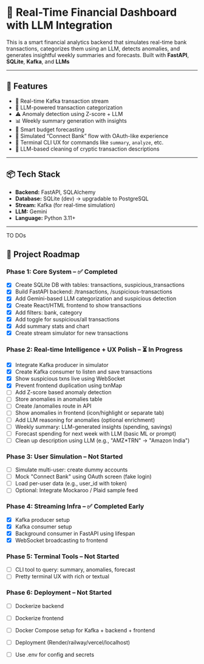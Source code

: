 # 💸 Real-Time Financial Dashboard with LLM Integration

This is a smart financial analytics backend that simulates real-time bank transactions, categorizes them using an LLM, detects anomalies, and generates insightful weekly summaries and forecasts. Built with **FastAPI**, **SQLite**, **Kafka**, and **LLMs**

---

## 🚀 Features

- 🔁 Real-time Kafka transaction stream
- 🧠 LLM-powered transaction categorization
- ⚠️ Anomaly detection using Z-score + LLM
- 📊 Weekly summary generation with insights
- 📅 Smart budget forecasting
- 🔗 Simulated “Connect Bank” flow with OAuth-like experience
- 💬 Terminal CLI UX for commands like `summary`, `analyze`, etc.
- 🧽 LLM-based cleaning of cryptic transaction descriptions

---

## 📦 Tech Stack

- **Backend:** FastAPI, SQLAlchemy
- **Database:** SQLite (dev) → upgradable to PostgreSQL
- **Stream:** Kafka (for real-time simulation)
- **LLM:** Gemini
- **Language:** Python 3.11+

---



TO DOs

## 📝 Project Roadmap

### Phase 1: Core System – ✅ Completed
- [x] Create SQLite DB with tables: transactions, suspicious_transactions
- [x] Build FastAPI backend: /transactions, /suspicious-transactions
- [x] Add Gemini-based LLM categorization and suspicious detection
- [x] Create React/HTML frontend to show transactions
- [x] Add filters: bank, category
- [x] Add toggle for suspicious/all transactions
- [x] Add summary stats and chart
- [x] Create stream simulator for new transactions

### Phase 2: Real-time Intelligence + UX Polish – ⏳ In Progress
- [x] Integrate Kafka producer in simulator
- [x] Create Kafka consumer to listen and save transactions
- [x] Show suspicious txns live using WebSocket
- [x] Prevent frontend duplication using txnMap
- [ ] Add Z-score based anomaly detection
- [ ] Store anomalies in anomalies table
- [ ] Create /anomalies route in API
- [ ] Show anomalies in frontend (icon/highlight or separate tab)
- [ ] Add LLM reasoning for anomalies (optional enrichment)
- [ ] Weekly summary: LLM-generated insights (spending, savings)
- [ ] Forecast spending for next week with LLM (basic ML or prompt)
- [ ] Clean up description using LLM (e.g., "AMZ*TRN" → "Amazon India")

### Phase 3: User Simulation – Not Started
- [ ] Simulate multi-user: create dummy accounts
- [ ] Mock "Connect Bank" using OAuth screen (fake login)
- [ ] Load per-user data (e.g., user_id with token)
- [ ] Optional: Integrate Mockaroo / Plaid sample feed

### Phase 4: Streaming Infra – ✅ Completed Early
- [x] Kafka producer setup
- [x] Kafka consumer setup
- [x] Background consumer in FastAPI using lifespan
- [x] WebSocket broadcasting to frontend

### Phase 5: Terminal Tools – Not Started
- [ ] CLI tool to query: summary, anomalies, forecast
- [ ] Pretty terminal UX with rich or textual

### Phase 6: Deployment – Not Started
- [ ] Dockerize backend
- [ ] Dockerize frontend
- [ ] Docker Compose setup for Kafka + backend + frontend
- [ ] Deployment (Render/railway/vercel/localhost)
- [ ] Use .env for config and secrets

